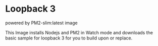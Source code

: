Loopback 3 
========
powered by PM2-slim:latest image

This Image installs Nodejs and PM2 in Watch mode and downloads the basic sample for loopback 3 for you to build upon or replace.
